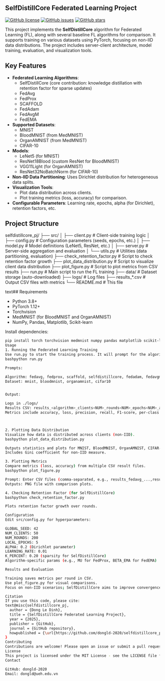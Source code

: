 ## SelfDistillCore Federated Learning Project

[![GitHub license](https://img.shields.io/github/license/dongld-2020/selfdistillcore_pj)](https://github.com/dongld-2020/selfdistillcore_pj/blob/main/LICENSE)
[![GitHub issues](https://img.shields.io/github/issues/dongld-2020/selfdistillcore_pj)](https://github.com/dongld-2020/selfdistillcore_pj/issues)
[![GitHub stars](https://img.shields.io/github/stars/dongld-2020/selfdistillcore_pj)](https://github.com/dongld-2020/selfdistillcore_pj/stargazers)

This project implements the **SelfDistillCore** algorithm for Federated Learning (FL), along with several baseline FL algorithms for comparison. It supports training on various datasets using PyTorch, focusing on non-IID data distributions. The project includes server-client architecture, model training, evaluation, and visualization tools.

## Key Features
- **Federated Learning Algorithms**:
  - SelfDistillCore (core contribution: knowledge distillation with retention factor for sparse updates)
  - FedAvg
  - FedProx
  - SCAFFOLD
  - FedAdam
  - FedAvgM
  - FedEMA
- **Supported Datasets**:
  - MNIST
  - BloodMNIST (from MedMNIST)
  - OrganAMNIST (from MedMNIST)
  - CIFAR-10
- **Models**:
  - LeNet5 (for MNIST)
  - ResNet18Blood (custom ResNet for BloodMNIST)
  - VGG11Light (for OrganAMNIST)
  - ResNet32NoBatchNorm (for CIFAR-10)
- **Non-IID Data Partitioning**: Uses Dirichlet distribution for heterogeneous data splits.
- **Visualization Tools**:
  - Plot data distribution across clients.
  - Plot training metrics (loss, accuracy) for comparison.
- **Configurable Parameters**: Learning rate, epochs, alpha (for Dirichlet), retention factors, etc.

## Project Structure
selfdistillcore_pj/
├── src/
│   ├── client.py          # Client-side training logic
│   ├── config.py          # Configuration parameters (seeds, epochs, etc.)
│   ├── model.py           # Model definitions (LeNet5, ResNet, etc.)
│   ├── server.py          # Server-side aggregation and evaluation
│   └── utils.py           # Utilities (data partitioning, evaluation)
├── check_retention_factor.py  # Script to check retention factor growth
├── plot_data_distribution.py  # Script to visualize client data distribution
├── plot_figure.py         # Script to plot metrics from CSV results
├── run.py                 # Main script to run the FL training
├── data/                  # Dataset storage (auto-downloaded)
├── logs/                  # Log files
├── results_*.csv          # Output CSV files with metrics
└── README.md              # This file

text## Requirements
- Python 3.8+
- PyTorch 1.12+
- Torchvision
- MedMNIST (for BloodMNIST and OrganAMNIST)
- NumPy, Pandas, Matplotlib, Scikit-learn

Install dependencies:
```bash
pip install torch torchvision medmnist numpy pandas matplotlib scikit-learn
Usage
1. Running the Federated Learning Training
Use run.py to start the training process. It will prompt for the algorithm and dataset.
bashpython run.py

Prompts:

Algorithm: fedavg, fedprox, scaffold, selfdistillcore, fedadam, fedavgm, fedema
Dataset: mnist, bloodmnist, organamnist, cifar10


Output:

Logs in ./logs/
Results CSV: results_<algorithm>_clients<NUM>_rounds<NUM>_epochs<NUM>_alpha<ALPHA>_lr<LR>_seed<SEED>_<model>.csv
Metrics include accuracy, loss, precision, recall, F1-score, per-class accuracy, confusion matrix, and communication cost.



2. Plotting Data Distribution
Visualize how data is distributed across clients (non-IID).
bashpython plot_data_distribution.py

Outputs statistics and plots for MNIST, BloodMNIST, OrganAMNIST, CIFAR-10.
Includes Gini coefficient for non-IID measure.

3. Plotting Metrics
Compare metrics (loss, accuracy) from multiple CSV result files.
bashpython plot_figure.py

Prompt: Enter CSV files (comma-separated, e.g., results_fedavg_...,results_selfdistillcore_...)
Outputs: PNG file with comparison plots.

4. Checking Retention Factor (for SelfDistillCore)
bashpython check_retention_factor.py

Plots retention factor growth over rounds.

Configuration
Edit src/config.py for hyperparameters:

GLOBAL_SEED: 42
NUM_CLIENTS: 50
NUM_ROUNDS: 200
LOCAL_EPOCHS: 5
ALPHA: 0.2 (Dirichlet parameter)
LEARNING_RATE: 0.01
K_PERCENT: 0.20 (sparsity for SelfDistillCore)
Algorithm-specific params (e.g., MU for FedProx, BETA_EMA for FedEMA)

Results and Evaluation

Training saves metrics per round in CSV.
Use plot_figure.py for visual comparisons.
Focus on non-IID scenarios; SelfDistillCore aims to improve convergence with sparse updates.

Citation
If you use this code, please cite:
text@misc{selfdistillcore_pj,
  author = {Dong Le Dinh},
  title = {SelfDistillCore Federated Learning Project},
  year = {2025},
  publisher = {GitHub},
  journal = {GitHub repository},
  howpublished = {\url{https://github.com/dongld-2020/selfdistillcore_pj}}
}
Contributing
Contributions are welcome! Please open an issue or submit a pull request.
License
This project is licensed under the MIT License - see the LICENSE file for details.
Contact

GitHub: dongld-2020
Email: dongld@ueh.edu.vn
